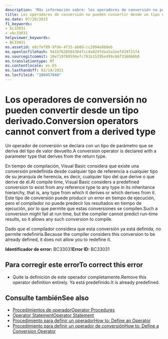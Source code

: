 ```yaml
---
description: 'Más información sobre: los operadores de conversión no pueden convertir de un tipo derivado'
title: Los operadores de conversión no pueden convertir desde un tipo derivado.
ms.date: 07/20/2015
f1_keywords:
- bc33031
- vbc33031
helpviewer_keywords:
- BC33031
ms.assetid: e8cfef89-9fde-4f33-ab0d-cc2094e8b8eb
ms.openlocfilehash: 941b7620504304fccda029fdaa5a1eef419f21f4
ms.sourcegitcommit: 10e719780594efc781b15295e499c66f316068b8
ms.translationtype: MT
ms.contentlocale: es-ES
ms.lasthandoff: 02/14/2021
ms.locfileid: "100457048"
---
```

# <a name="conversion-operators-cannot-convert-from-a-derived-type"></a><span data-ttu-id="6704c-103">Los operadores de conversión no pueden convertir desde un tipo derivado.</span><span class="sxs-lookup"><span data-stu-id="6704c-103">Conversion operators cannot convert from a derived type</span></span>

<span data-ttu-id="6704c-104">Un operador de conversión se declara con un tipo de parámetro que se deriva del tipo de valor devuelto.</span><span class="sxs-lookup"><span data-stu-id="6704c-104">A conversion operator is declared with a parameter type that derives from the return type.</span></span>  
  
 <span data-ttu-id="6704c-105">En tiempo de compilación, Visual Basic considera que existe una conversión predefinida desde cualquier tipo de referencia a cualquier tipo de su jerarquía de herencia, es decir, cualquier tipo del que derive o que derive de él.</span><span class="sxs-lookup"><span data-stu-id="6704c-105">At compile time, Visual Basic considers a predefined conversion to exist from any reference type to any type in its inheritance hierarchy, that is, any type from which it derives or which derives from it.</span></span> <span data-ttu-id="6704c-106">Este tipo de conversión puede producir un error en tiempo de ejecución, pero el compilador no puede predecir los resultados en tiempo de ejecución, por lo que permite que estas conversiones se compilen.</span><span class="sxs-lookup"><span data-stu-id="6704c-106">Such a conversion might fail at run time, but the compiler cannot predict run-time results, so it allows any such conversion to compile.</span></span>  
  
 <span data-ttu-id="6704c-107">Dado que el compilador considera que esta conversión ya está definida, no permite redefinirla.</span><span class="sxs-lookup"><span data-stu-id="6704c-107">Because the compiler considers this conversion to be already defined, it does not allow you to redefine it.</span></span>  
  
 <span data-ttu-id="6704c-108">**Identificador de error:** BC33031</span><span class="sxs-lookup"><span data-stu-id="6704c-108">**Error ID:** BC33031</span></span>  
  
## <a name="to-correct-this-error"></a><span data-ttu-id="6704c-109">Para corregir este error</span><span class="sxs-lookup"><span data-stu-id="6704c-109">To correct this error</span></span>  
  
- <span data-ttu-id="6704c-110">Quite la definición de este operador completamente.</span><span class="sxs-lookup"><span data-stu-id="6704c-110">Remove this operator definition entirely.</span></span> <span data-ttu-id="6704c-111">Ya está predefinido.</span><span class="sxs-lookup"><span data-stu-id="6704c-111">It is already predefined.</span></span>  
  
## <a name="see-also"></a><span data-ttu-id="6704c-112">Consulte también</span><span class="sxs-lookup"><span data-stu-id="6704c-112">See also</span></span>

- [<span data-ttu-id="6704c-113">Procedimientos de operador</span><span class="sxs-lookup"><span data-stu-id="6704c-113">Operator Procedures</span></span>](../programming-guide/language-features/procedures/operator-procedures.md)
- [<span data-ttu-id="6704c-114">Operator Statement</span><span class="sxs-lookup"><span data-stu-id="6704c-114">Operator Statement</span></span>](../language-reference/statements/operator-statement.md)
- [<span data-ttu-id="6704c-115">Procedimiento para definir un operador</span><span class="sxs-lookup"><span data-stu-id="6704c-115">How to: Define an Operator</span></span>](../programming-guide/language-features/procedures/how-to-define-an-operator.md)
- [<span data-ttu-id="6704c-116">Procedimiento para definir un operador de conversión</span><span class="sxs-lookup"><span data-stu-id="6704c-116">How to: Define a Conversion Operator</span></span>](../programming-guide/language-features/procedures/how-to-define-a-conversion-operator.md)
